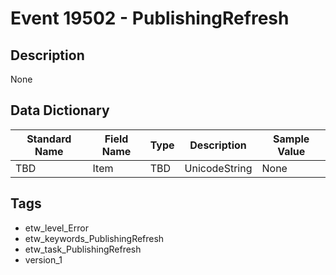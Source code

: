 # Event 19502 - PublishingRefresh

## Description
None

## Data Dictionary
|Standard Name|Field Name|Type|Description|Sample Value|
|---|---|---|---|---|
|TBD|Item|TBD|UnicodeString|None|None|

## Tags
* etw_level_Error
* etw_keywords_PublishingRefresh
* etw_task_PublishingRefresh
* version_1
